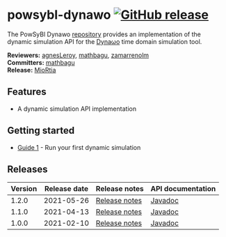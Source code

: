 # powsybl-dynawo [![GitHub release](https://img.shields.io/github/release/powsybl/powsybl-dynawo.svg)](https://github.com/powsybl/powsybl-dynawo/releases/)
The PowSyBl Dynawo [repository](https://github.com/powsybl/powsybl-dynawo) provides an implementation of the dynamic simulation API for the [Dyna&omega;o](https://dynawo.github.io/) time domain simulation tool.

**Reviewers:** [agnesLeroy](https://github.com/agnesLeroy), [mathbagu](https://github.com/mathbagu), [zamarrenolm](https://github.com/zamarrenolm)  
**Committers:** [mathbagu](https://github.com/mathbagu)  
**Release:** [MioRtia](https://github.com/MioRtia)

## Features

- A dynamic simulation API implementation

## Getting started

- [Guide 1]() - Run your first dynamic simulation

## Releases

| Version | Release date | Release notes | API documentation |
| ------- | ------------ | ------------- | ----------------- |
| 1.2.0 | 2021-05-26 | [Release notes](https://github.com/powsybl/powsybl-dynawo/releases/tag/v1.2.0) | [Javadoc](https://javadoc.io/doc/com.powsybl/powsybl-dynawo/1.2.0/index.html) |
| 1.1.0 | 2021-04-13 | [Release notes](https://github.com/powsybl/powsybl-dynawo/releases/tag/v1.1.0) | [Javadoc](https://javadoc.io/doc/com.powsybl/powsybl-dynawo/1.1.0/index.html) |
| 1.0.0 | 2021-02-10 | [Release notes](https://github.com/powsybl/powsybl-dynawo/releases/tag/v1.0.0) | [Javadoc](https://javadoc.io/doc/com.powsybl/powsybl-dynawo/1.0.0/index.html) |
